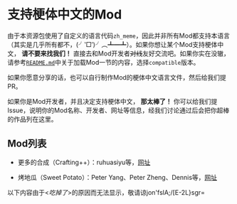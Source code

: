 # 支持梗体中文的Mod

由于本资源包使用了自定义的语言代码`zh_meme`，因此并非所有Mod都支持本语言（其实是几乎所有都不，(╯‵□′)╯︵┻━┻）。如果你想让某个Mod支持梗体中文， **请不要来找我们！** 直接去和Mod开发者~~对线~~友好交流吧。如果你实在没辙，请参考[`README.md`](/README.md)中关于加载Mod一节的内容，选择`compatible`版本。

如果你愿意分享的话，也可以自行制作Mod的梗体中文语言文件，然后给我们提PR。

如果你是Mod开发者，并且决定支持梗体中文， **那太棒了！** 你可以给我们提Issue，说明你的Mod名称、开发者、网址等信息，经我们讨论通过后会把你超棒的作品列在这里。

## Mod列表

* 更多的合成（Crafting++）：ruhuasiyu等，[网址](https://ruhuasiyu.github.io/CraftingPlusPlus/)

* 烤地瓜（Sweet Potato）：Peter Yang、Peter Zheng、Dennis等，[网址](https://github.com/teddyxlandlee/sweet_potato-source)

以下内容由于<*吃掉了*>的原因而无法显示，敬请谅jon'fslA;/[E-2L}sgr=
